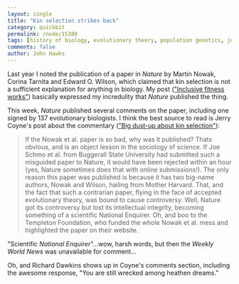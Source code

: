 ```yaml
---
layout: single 
title: "Kin selection strikes back" 
category: quickbit
permalink: /node/15380
tags: [history of biology, evolutionary theory, population genetics, journals, metascience] 
comments: false 
author: John Hawks 
---
```


Last year I noted the publication of a paper in <i>Nature</i> by Martin Nowak, Corina Tarnita and Edward O. Wilson, which claimed that kin selection is not a sufficient explanation for anything in biology. My post (<a href="http://johnhawks.net/weblog/topics/evolution/theory/inclusive-fitness-nowak-wilson-2010.html">"Inclusive fitness works"</a>) basically expressed my incredulity that <i>Nature</i> published the thing. 

This week, <i>Nature</i> published several comments on the paper, including one signed by 137 evolutionary biologists. I think the best source to read is Jerry Coyne's post about the commentary (<a href="http://whyevolutionistrue.wordpress.com/2011/03/24/big-dust-up-about-kin-selection/">"Big dust-up about kin selection"</a>): 

<blockquote>If the Nowak et al. paper is so bad, why was it published? Thats obvious, and is an object lesson in the sociology of science.  If Joe Schmo et al. from Buggerall State University had submitted such a misguided paper to Nature, it would have been rejected within an hour (yes, Nature sometimes does that with online submissions!).  The only reason this paper was published is because it has two big-name authors, Nowak and Wilson, hailing from Mother Harvard.  That, and the fact that such a contrarian paper, flying in the face of accepted evolutionary theory, was bound to cause controversy.  Well, Nature got its controversy but lost its intellectual integrity, becoming something of a scientific National Enquirer. Oh, and boo to the Templeton Foundation, who funded the whole Nowak et al. mess and highlighted the paper on their website. </blockquote>

"Scientific <i>National Enquirer</i>"...wow, harsh words, but then the <i>Weekly World News</i> was unavailable for comment...

Oh, and Richard Dawkins shows up in Coyne's comments section, including the awesome response, "You are still wrecked among heathen dreams."

